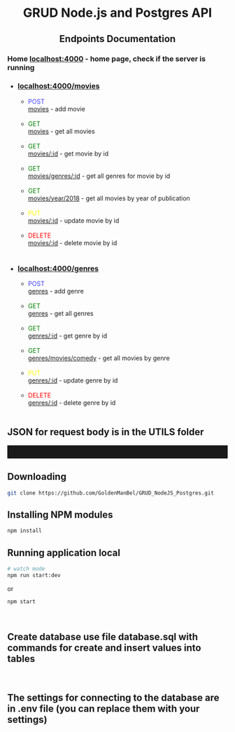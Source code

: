 <p align="center">
  <h1 align="center">GRUD Node.js and Postgres API</h1>
</p>

<p>
  <h2 align="center">Endpoints Documentation</h2>

  <h3>Home <a href="http://localhost:4000/" target="blank">localhost:4000</a> - home page, check if the server is running</h3>

  <ul>
    <li><h3><u>localhost:4000/movies</u></h3> 
      <ul>
        <li><font color="4040ff">POST</font> <br> <u>movies</u> - add movie</li><br> 
        <li><font color="green">GET</font> <br> <u>movies</u> - get all movies</li><br>
        <li><font color="green">GET</font> <br> <u>movies/:id</u> - get movie by id</li><br>
        <li><font color="green">GET</font> <br> <u>movies/genres/:id</u> - get all genres for movie by id</li><br>
        <li><font color="green">GET</font> <br> <u>movies/year/2018</u> - get all movies by year of publication</li><br>
        <li><font color="yellow">PUT</font> <br> <u>movies/:id</u> - update movie by id</li><br>
        <li><font color="red">DELETE</font> <br> <u>movies/:id</u> - delete movie by id</li><br>
      </ul>
    </li>
    <li><h3><u>localhost:4000/genres</u></h3> 
      <ul>
        <li><font color="4040ff">POST</font> <br> <u>genres</u> - add genre</li><br> 
        <li><font color="green">GET</font> <br> <u>genres</u> - get all genres</li><br>
        <li><font color="green">GET</font> <br> <u>genres/:id</u> - get genre by id</li><br>
        <li><font color="green">GET</font> <br> <u>genres/movies/comedy</u> - get all movies by genre</li><br>
        <li><font color="yellow">PUT</font> <br> <u>genres/:id</u> - update genre by id</li><br>
        <li><font color="red">DELETE</font> <br> <u>genres/:id</u> - delete genre by id</li><br>
      </ul>
    </li>
</ul>
</p>

## JSON for request body is in the UTILS folder

<hr style="height:30px">

## Downloading

```bash
git clone https://github.com/GoldenManBel/GRUD_NodeJS_Postgres.git
```

## Installing NPM modules

```bash
npm install
```

## Running application local

```bash
# watch mode
npm run start:dev 
```
or
```bash
npm start
```
<br>

## Create database use file database.sql with commands for create and insert values into tables
<br>

## The settings for connecting to the database are in .env file (you can replace them with your settings)
